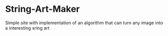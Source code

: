 # String-Art-Maker
 Simple site with implementation of an algorithm that can turn any image into a interesting sring art
